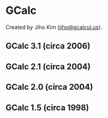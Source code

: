 # GCalc

Created by Jiho Kim (jiho@gcalcul.us).

## GCalc 3.1 (circa 2006)

## GCalc 2.1 (circa 2004)

## GCalc 2.0 (circa 2004)

## GCalc 1.5 (circa 1998)




